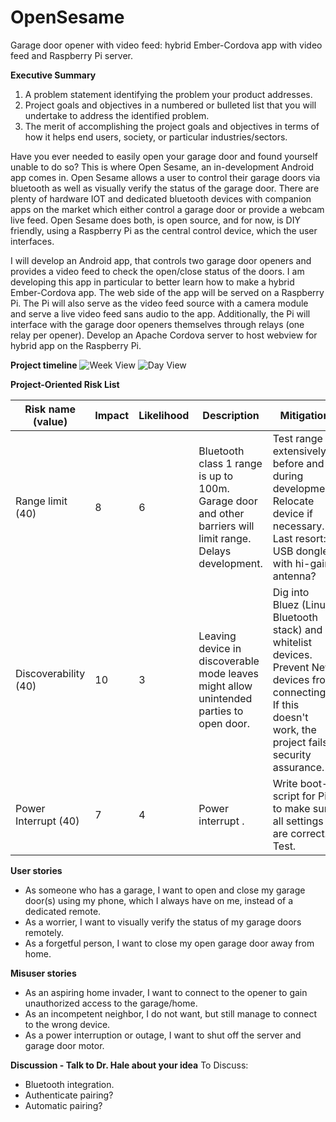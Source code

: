 # OpenSesame
Garage door opener with video feed: hybrid Ember-Cordova app with video feed and Raspberry Pi server.

**Executive Summary**
1. A problem statement identifying the problem your product addresses.
2. Project goals and objectives in a numbered or bulleted list that you will undertake to address the identified problem.
3. The merit of accomplishing the project goals and objectives in terms of how it helps end users, society, or particular industries/sectors.

Have you ever needed to easily open your garage door and found yourself unable to do so? This is where Open Sesame, an in-development Android app comes in. Open Sesame allows a user to control their garage doors via bluetooth as well as visually verify the status of the garage door. There are plenty of hardware IOT and dedicated bluetooth devices with companion apps on the market which either control a garage door or provide a webcam live feed. Open Sesame does both, is open source, and for now, is DIY friendly, using a Raspberry Pi as the central control device, which the user interfaces.

I will develop an Android app, that controls two garage door openers and provides a video feed to check the open/close status of the doors. I am developing this app in particular to better learn how to make a hybrid Ember-Cordova app. The web side of the app will be served on a Raspberry Pi. The Pi will also serve as the video feed source with a camera module and serve a live video feed sans audio to the app. Additionally, the Pi will interface with the garage door openers themselves through relays (one relay per opener).
Develop an Apache Cordova server to host webview for hybrid app on the Raspberry Pi.


**Project timeline**
![Week View](https://github.com/jeffreysdempsey/OpenSesame/commit/4142619478447a57d09b6def96f41a14c8db78ae#diff-57021e0c754fef1c38be96997c78a15b "Gantt chart week view")
![Day View](https://github.com/jeffreysdempsey/OpenSesame/commit/4142619478447a57d09b6def96f41a14c8db78ae#diff-e6a43a8738f2ba343e731c63694f6778 "Gantt chart day view")


**Project-Oriented Risk List**

|Risk name (value)  | Impact     | Likelihood | Description | Mitigation |
|-------------------|------------|------------|-------------|------------|
|Range limit (40) | 8 | 6 | Bluetooth class 1 range is up to 100m. Garage door and other barriers will limit range. Delays development. | Test range extensively before and during development. Relocate device if necessary. Last resort: USB dongle with hi-gain antenna?|
|Discoverability (40) | 10 | 3 | Leaving device in discoverable mode leaves might allow unintended parties to open door. | Dig into Bluez (Linux Bluetooth stack) and whitelist devices. Prevent New devices from connecting. If this doesn't work, the project fails security assurance.|
|Power Interrupt (40) | 7 | 4 | Power interrupt . | Write boot-script for Pi to make sure all settings are correct. Test.|


**User stories**
  * As someone who has a garage, I want to open and close my garage door(s) using my phone, which I always have on me, instead of a dedicated remote.
  * As a worrier, I want to visually verify the status of my garage doors remotely.
  * As a forgetful person, I want to close my open garage door away from home.

**Misuser stories**
  * As an aspiring home invader, I want to connect to the opener to gain unauthorized access to the garage/home.
  * As an incompetent neighbor, I do not want, but still manage to connect to the wrong device.
  * As a power interruption or outage, I want to shut off the server and garage door motor.

**Discussion - Talk to Dr. Hale about your idea**
To Discuss:
 * Bluetooth integration.
 * Authenticate pairing?
 * Automatic pairing?

